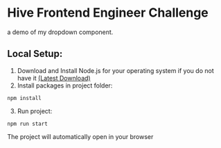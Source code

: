 # Hive Frontend Engineer Challenge
a demo of my dropdown component. 

## Local Setup:
1. Download and Install Node.js for your operating system if you do not have it [(Latest Download)](https://nodejs.org/en/download/current)
2. Install packages in project folder:

```shell
npm install
```
3. Run project:

```shell
npm run start
```
The project will automatically open in your browser
